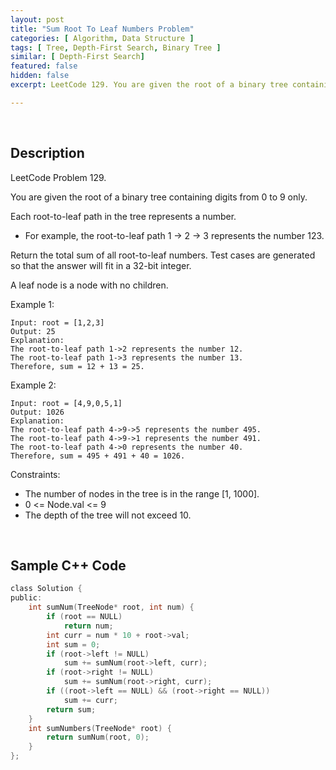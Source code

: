 ```yaml
---
layout: post
title: "Sum Root To Leaf Numbers Problem"
categories: [ Algorithm, Data Structure ]
tags: [ Tree, Depth-First Search, Binary Tree ]
similar: [ Depth-First Search]
featured: false
hidden: false
excerpt: LeetCode 129. You are given the root of a binary tree containing digits from 0 to 9 only.

---
```


<br />

## Description

LeetCode Problem 129.

You are given the root of a binary tree containing digits from 0 to 9 only.

Each root-to-leaf path in the tree represents a number.
* For example, the root-to-leaf path 1 -> 2 -> 3 represents the number 123.

Return the total sum of all root-to-leaf numbers. Test cases are generated so that the answer will fit in a 32-bit integer.

A leaf node is a node with no children.

Example 1:
```
Input: root = [1,2,3]
Output: 25
Explanation:
The root-to-leaf path 1->2 represents the number 12.
The root-to-leaf path 1->3 represents the number 13.
Therefore, sum = 12 + 13 = 25.
```

Example 2:
```
Input: root = [4,9,0,5,1]
Output: 1026
Explanation:
The root-to-leaf path 4->9->5 represents the number 495.
The root-to-leaf path 4->9->1 represents the number 491.
The root-to-leaf path 4->0 represents the number 40.
Therefore, sum = 495 + 491 + 40 = 1026.
```

Constraints:
* The number of nodes in the tree is in the range [1, 1000].
* 0 <= Node.val <= 9
* The depth of the tree will not exceed 10.

<br />

## Sample C++ Code


```c
class Solution {
public:
    int sumNum(TreeNode* root, int num) {
        if (root == NULL)
            return num;
        int curr = num * 10 + root->val;
        int sum = 0;
        if (root->left != NULL)
            sum += sumNum(root->left, curr);
        if (root->right != NULL)
            sum += sumNum(root->right, curr);
        if ((root->left == NULL) && (root->right == NULL))
            sum += curr;
        return sum;
    }
    int sumNumbers(TreeNode* root) {
        return sumNum(root, 0);
    }
};
```


